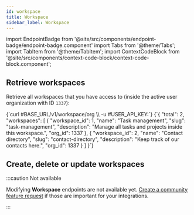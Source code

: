 ```yaml
---
id: workspace
title: Workspace
sidebar_label: Workspace
---
```


import EndpointBadge from '@site/src/components/endpoint-badge/endpoint-badge.component'
import Tabs from '@theme/Tabs';
import TabItem from '@theme/TabItem';
import ContextCodeBlock from '@site/src/components/context-code-block/context-code-block.component';

## Retrieve workspaces

<EndpointBadge method="GET" url="https://api.tapeapp.com/v1/workspace/org" />

Retrieve all workspaces that you have access to (inside the active user organization with ID `1337`):

<ContextCodeBlock language="shell" title='➡️      Request'>
{`curl #BASE_URL/v1/workspace/org \\
  -u #USER_API_KEY:`}
</ContextCodeBlock>

<ContextCodeBlock language="json" title='⬅️      Response'>
{`{
  "total": 2,
  "workspaces": [
    {
      "workspace_id": 1,
      "name": "Task management",
      "slug": "task-management",
      "description": "Manage all tasks and projects inside this workspace.",
      "org_id": 1337
    },
    {
      "workspace_id": 2,
      "name": "Contact directory",
      "slug": "contact-directory",
      "description": "Keep track of our contacts here.",
      "org_id": 1337
    }
  ]
}`}
</ContextCodeBlock>

## Create, delete or update workspaces

:::caution Not available

Modifying **Workspace** endpoints are not available yet. [Create a community feature request](https://community.tapeapp.com/c/requests/8) if those are important for your integrations.

:::
